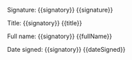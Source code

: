 Signature: {{signatory}} {{signature}}

Title: {{signatory}} {{title}}

Full name: {{signatory}} {{fullName}}

Date signed: {{signatory}} {{dateSigned}}
